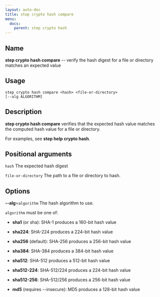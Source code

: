 ```yaml
---
layout: auto-doc
title: step crypto hash compare
menu:
  docs:
    parent: step crypto hash
---
```


## Name
**step crypto hash compare** -- verify the hash digest for a file or directory matches an expected value

## Usage

```raw
step crypto hash compare <hash> <file-or-directory>
[--alg ALGORITHM]
```

## Description

**step crypto hash compare** verifies that the expected hash value matches the
computed hash value for a file or directory.

For examples, see **step help crypto hash**.

## Positional arguments

`hash`
The expected hash digest

`file-or-directory`
The path to a file or directory to hash.

## Options


**--alg**=`algorithm`
The hash algorithm to use.

`algorithm` must be one of:

- **sha1** (or sha): SHA-1 produces a 160-bit hash value

- **sha224**: SHA-224 produces a 224-bit hash value

- **sha256** (default): SHA-256 produces a 256-bit hash value

- **sha384**: SHA-384 produces a 384-bit hash value

- **sha512**: SHA-512 produces a 512-bit hash value

- **sha512-224**: SHA-512/224 produces a 224-bit hash value

- **sha512-256**: SHA-512/256 produces a 256-bit hash value

- **md5** (requires --insecure): MD5 produces a 128-bit hash value


